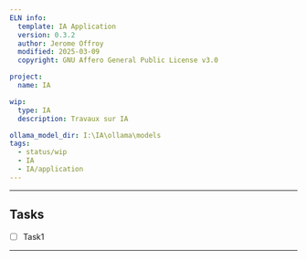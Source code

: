 ```yaml
---
ELN info:
  template: IA Application
  version: 0.3.2
  author: Jerome Offroy
  modified: 2025-03-09
  copyright: GNU Affero General Public License v3.0

project:
  name: IA

wip:
  type: IA
  description: Travaux sur IA

ollama_model_dir: I:\IA\ollama\models
tags:
  - status/wip
  - IA
  - IA/application
---
```



---
## Tasks
- [ ] Task1
---

